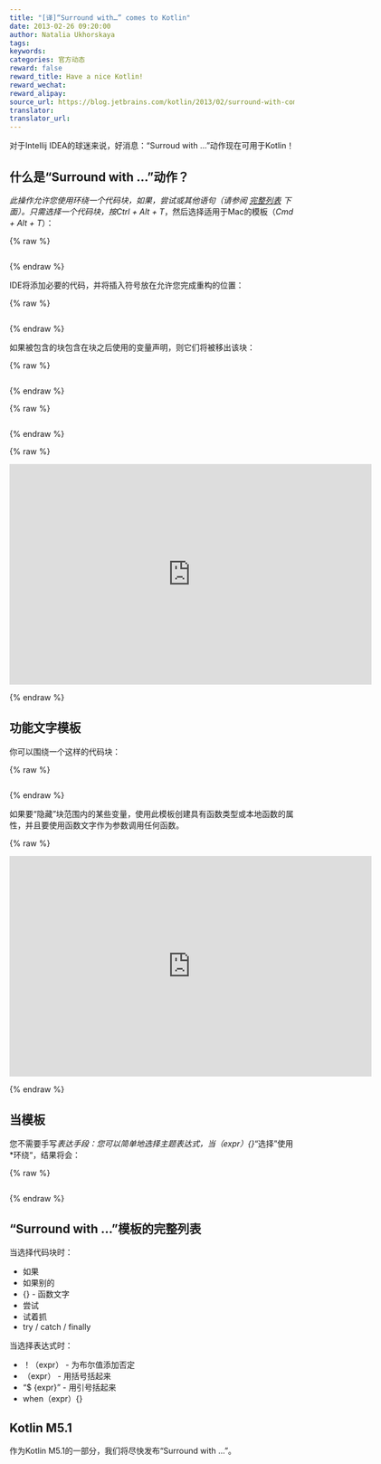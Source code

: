 ```yaml
---
title: "[译]“Surround with…” comes to Kotlin"
date: 2013-02-26 09:20:00
author: Natalia Ukhorskaya
tags:
keywords:
categories: 官方动态
reward: false
reward_title: Have a nice Kotlin!
reward_wechat:
reward_alipay:
source_url: https://blog.jetbrains.com/kotlin/2013/02/surround-with-comes-to-kotlin/
translator:
translator_url:
---
```


对于Intellij IDEA的球迷来说，好消息：“Surroud with ...”动作现在可用于Kotlin！
## 什么是“Surround with ...”动作？

****此操作允许您使用*环绕一个代码块，如果*，*尝试*或其他语句（请参阅 [完整列表](#full_list) 下面）。只需选择一个代码块，按*Ctrl + Alt + T*，然后选择适用于Mac的模板（*Cmd + Alt + T*）：<span id =“more-868” > </span>

{% raw %}
<p><img alt="" data-recalc-dims="1" src="https://i0.wp.com/www.evernote.com/shard/s119/sh/30b15c39-ad04-4960-a4ac-63a0c44b7798/15300fa96a0fb6466f48c2abdd2f5f8b/deep/0/surroundwith1.jpg?w=640&amp;ssl=1"/></p>
{% endraw %}

IDE将添加必要的代码，并将插入符号放在允许您完成重构的位置：

{% raw %}
<p><img alt="" data-recalc-dims="1" src="https://i0.wp.com/www.evernote.com/shard/s119/sh/7423c1e1-9464-4839-80a5-5c45e5cb981f/ee1a2a5c7f7ba1727f7cd59b3dde48dc/deep/0/surroundwith2.jpg?w=640&amp;ssl=1"/></p>
{% endraw %}

如果被包含的块包含在块之后使用的变量声明，则它们将被移出该块：

{% raw %}
<p><img alt="" data-recalc-dims="1" src="https://i1.wp.com/www.evernote.com/shard/s119/sh/38c06e91-2f1d-4140-9feb-f444b8c73a83/8bf36356ade04ec4ac35fef45dda5187/deep/0/surroundwith3.jpg?w=640&amp;ssl=1"/></p>
{% endraw %}


{% raw %}
<p><img alt="" data-recalc-dims="1" src="https://i1.wp.com/www.evernote.com/shard/s119/sh/07b88a70-2214-45e4-a83b-a798a3902e11/f973c8b777dc6854aefc7c63bd081266/deep/0/surroundwith4.jpg?w=640&amp;ssl=1"/></p>
{% endraw %}


{% raw %}
<p><span class="embed-youtube" style="text-align:center; display: block;"><iframe allowfullscreen="true" class="youtube-player" height="390" src="https://www.youtube.com/embed/Bwuj15P8yOQ?version=3&amp;rel=1&amp;fs=1&amp;autohide=2&amp;showsearch=0&amp;showinfo=1&amp;iv_load_policy=1&amp;wmode=transparent" style="border:0;" type="text/html" width="640"></iframe></span></p>
{% endraw %}

## 功能文字模板

你可以围绕一个这样的代码块：

{% raw %}
<p><img alt="" data-recalc-dims="1" src="https://i1.wp.com/www.evernote.com/shard/s119/sh/c6ee3d36-5c3e-4b8c-976d-b9761c190390/af84ab8fcf8d47df3d7a77eff5244452/deep/0/surroundwith5.jpg?w=640&amp;ssl=1"/></p>
{% endraw %}

如果要“隐藏”块范围内的某些变量，使用此模板创建具有函数类型或本地函数的属性，并且要使用函数文字作为参数调用任何函数。

{% raw %}
<p><span class="embed-youtube" style="text-align:center; display: block;"><iframe allowfullscreen="true" class="youtube-player" height="390" src="https://www.youtube.com/embed/ufSDvAxo544?version=3&amp;rel=1&amp;fs=1&amp;autohide=2&amp;showsearch=0&amp;showinfo=1&amp;iv_load_policy=1&amp;wmode=transparent" style="border:0;" type="text/html" width="640"></iframe></span></p>
{% endraw %}

## 当模板

您不需要手写*表达手段：您可以简单地选择主题表达式，当（expr）{}*“选择”使用*环绕“，结果将会：

{% raw %}
<p><img alt="" data-recalc-dims="1" src="https://i2.wp.com/www.evernote.com/shard/s119/sh/08db9fde-304e-4226-a261-0a8d6724ebc1/7d45417b3110edfb4091e8dcc03b97c9/deep/0/surroundwith6.jpg?w=640&amp;ssl=1"/></p>
{% endraw %}

## “Surround with ...”模板的完整列表

当选择代码块时：

* 如果
* 如果别的
* {}  - 函数文字
* 尝试
* 试着抓
* try / catch / finally

当选择表达式时：

* ！（expr） - 为布尔值添加否定
* （expr） - 用括号括起来
* “$ {expr}” - 用引号括起来
* when（expr）{}

## Kotlin M5.1

作为Kotlin M5.1的一部分，我们将尽快发布“Surround with ...”。
